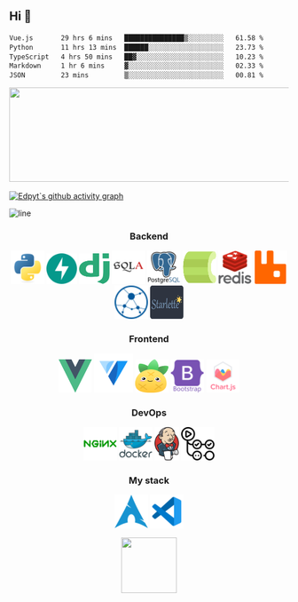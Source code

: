 ## Hi 👋

<!--START_SECTION:waka-->

```txt
Vue.js       29 hrs 6 mins   ███████████████▒░░░░░░░░░   61.58 %
Python       11 hrs 13 mins  ██████░░░░░░░░░░░░░░░░░░░   23.73 %
TypeScript   4 hrs 50 mins   ██▓░░░░░░░░░░░░░░░░░░░░░░   10.23 %
Markdown     1 hr 6 mins     ▓░░░░░░░░░░░░░░░░░░░░░░░░   02.33 %
JSON         23 mins         ▒░░░░░░░░░░░░░░░░░░░░░░░░   00.81 %
```

<!--END_SECTION:waka-->

<div align="center">
    <img src="https://github-readme-stats.vercel.app/api?username=edpyt&hide_border=false&theme=nord&border_radius=0&card_width=1000" height="170" width="1000"/>
</div>

[![Edpyt`s github activity graph](https://github-readme-activity-graph.vercel.app/graph?username=edpyt&theme=nord)](https://github.com/ashutosh00710/github-readme-activity-graph)

![line](https://capsule-render.vercel.app/api?type=rect&color=gradient&height=1)


<h3 align="center">Backend</h3>

<div align="center">
    <img alt="python" src="assets/backend/python-original.svg" width="60" height="60"/>
    <img alt="fastapi" src="assets/backend/fastapi.svg" width="55" height="55"/>
    <img alt="django" src="assets/backend/django.svg" width="55" height="55"/>
    <img alt="sqlalchemy" src="assets/backend/sqlalchemy.svg" width="60" height="60"/>
    <img alt="postgresql" src="assets/backend/postgresql.svg" width="60" height="60"/>
    <img alt="celery" src="assets/backend/celery.svg" width="60" height="60"/>
    <img alt="redis" src="assets/backend/redis.svg" width="60" height="60"/>
    <img alt="rabbitmq" src="assets/backend/rabbitmq.svg" width="60" height="60"/>
    <img alt="aiohttp" src="assets/backend/aiohttp.svg" width="60" height="60"/>
    <img alt="starlette" src="assets/backend/starlette.svg" width="60" height="60"/>
</div>


<h3 align="center">Frontend</h3>

<div align="center">
    <img alt="vue" src="assets/frontend/vue.svg" width="60" height="60"/>
    <img alt="vuetify" src="assets/frontend/vuetify.svg" width="70" height="70"/>
    <img alt="pinia" src="assets/frontend/pinia.svg" width="60" height="60"/>
    <img alt="bootstrap" src="assets/frontend/bootstrap.svg" width="60" height="60"/>
    <img alt="chartjs" src="assets/frontend/chartjs.svg" width="60" height="60"/>
    
</div>


<h3 align="center">DevOps</h3>

<div align="center">
    <img alt="nginx" src="assets/devops/nginx.svg" width="60" height="60"/>
    <img alt="docker" src="assets/devops/docker.svg" width="60" height="60"/>
    <img alt="jenkins" src="assets/devops/jenkins.svg" height="60"/>
    <img alt="githubactions" src="assets/devops/actions.svg" width="60" height="60"/>
</div>

<h3 align="center">My stack</h3>

<div align="center">
    <img alt="iusearchbtw" src="assets/stack/arch.svg" width="60" height="60"/>
    <img alt="vscode" src="assets/stack/vscode.svg" width="60" height="60"/>
</div>

<p align="center">
<img src="https://media.giphy.com/media/IP7sarl7C5lSFCw9rG/giphy.gif"  width="100px" height="100px"></p>
